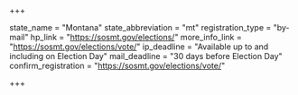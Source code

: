 +++

state_name = "Montana"
state_abbreviation = "mt"
registration_type = "by-mail"
hp_link = "https://sosmt.gov/elections/"
more_info_link = "https://sosmt.gov/elections/vote/"
ip_deadline = "Available up to and including on Election Day"
mail_deadline = "30 days before Election Day"
confirm_registration = "https://sosmt.gov/elections/vote/"

+++